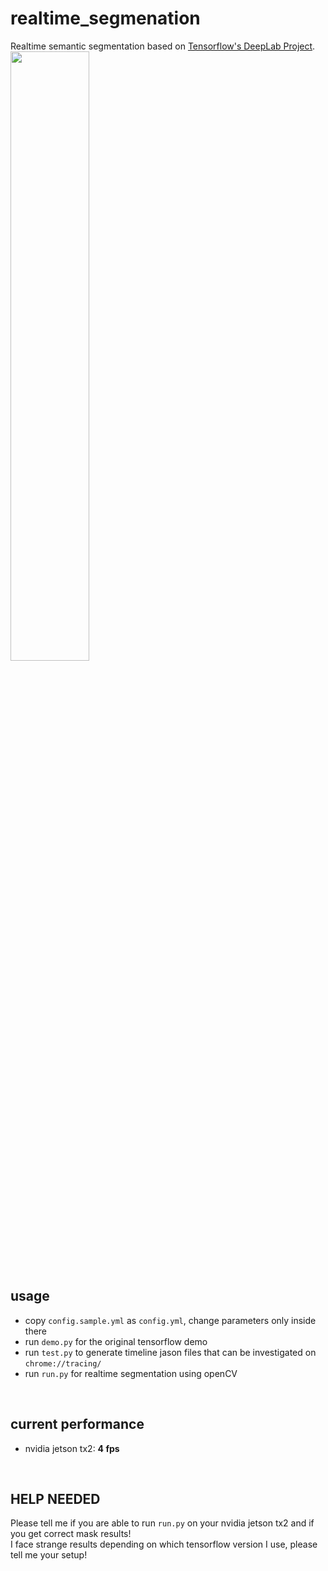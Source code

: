 # realtime_segmenation
Realtime semantic segmentation based on [Tensorflow's DeepLab Project](https://github.com/tensorflow/models/tree/master/research/deeplab).
<br />
<img src="test_images/seg_demo.gif" width="50.0%">

## usage
- copy `config.sample.yml` as `config.yml`, change parameters only inside there
- run `demo.py` for the original tensorflow demo
- run `test.py` to generate timeline jason files that can be investigated on `chrome://tracing/`
- run `run.py` for realtime segmentation using openCV
<br />

## current performance
- nvidia jetson tx2: **4 fps**
<br />

## HELP NEEDED
Please tell me if you are able to run `run.py` on your nvidia jetson tx2 and if you get correct mask results!
<br />
I face strange results depending on which tensorflow version I use, please tell me your setup!
